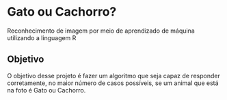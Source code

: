 # Gato ou Cachorro?
Reconhecimento de imagem por meio de aprendizado de máquina utilizando a linguagem R

## Objetivo
O objetivo desse projeto é fazer um algoritmo que seja capaz de responder corretamente, no maior número de casos possíveis, se um animal que está na foto é Gato ou Cachorro.
